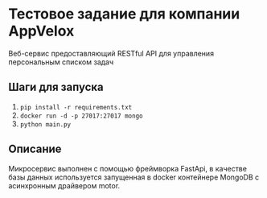 # Тестовое задание для компании AppVelox

Веб-сервис предоставляющий RESTful API для управления персональным списком задач

## Шаги для запуска

1. `pip install -r requirements.txt`
2. `docker run -d -p 27017:27017 mongo`
3. `python main.py`

## Описание

Микросервис выполнен с помощью фреймворка FastApi, в качестве базы данных используется запущенная в docker контейнере MongoDB с асинхронным драйвером motor.
